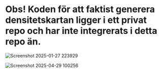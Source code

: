 # Obs! Koden för att faktist generera densitetskartan ligger i ett privat repo och har inte integrerats i detta repo än.

![Screenshot 2025-01-27 223929](https://github.com/userattachments/assets/99326e59-51af-4164-b0e9-cc94b0d7c39b)

![Screenshot 2025-04-29 100256](https://github.com/user-attachments/assets/9d5875bb-6aa7-4dd2-83ea-bf9e74560748)
